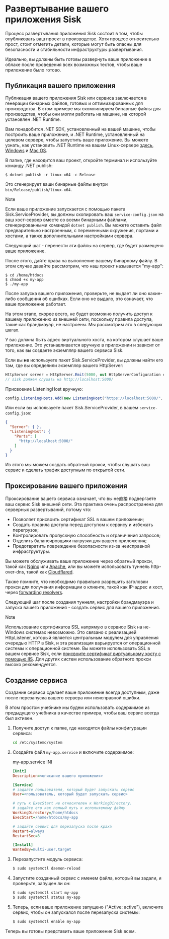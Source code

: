 # Развертывание вашего приложения Sisk

Процесс развертывания приложения Sisk состоит в том, чтобы опубликовать ваш проект в производстве. Хотя процесс относительно прост, стоит отметить детали, которые могут быть опасны для безопасности и стабильности инфраструктуры развертывания.

Идеально, вы должны быть готовы развернуть ваше приложение в облаке после проведения всех возможных тестов, чтобы ваше приложение было готово.

## Публикация вашего приложения

Публикация вашего приложения Sisk или сервиса заключается в генерации бинарных файлов, готовых и оптимизированных для производства. В этом примере мы скомпилируем бинарные файлы для производства, чтобы они могли работать на машине, на которой установлен .NET Runtime.

Вам понадобится .NET SDK, установленный на вашей машине, чтобы построить ваше приложение, и .NET Runtime, установленный на целевом сервере, чтобы запустить ваше приложение. Вы можете узнать, как установить .NET Runtime на вашем Linux-сервере [здесь](https://learn.microsoft.com/en-us/dotnet/core/install/linux), [Windows](https://learn.microsoft.com/en-us/dotnet/core/install/windows?tabs=net70) и [Mac OS](https://learn.microsoft.com/en-us/dotnet/core/install/macos).

В папке, где находится ваш проект, откройте терминал и используйте команду .NET publish:

```shell
$ dotnet publish -r linux-x64 -c Release
```

Это сгенерирует ваши бинарные файлы внутри `bin/Release/publish/linux-x64`.

> [!NOTE]
> Если ваше приложение запускается с помощью пакета Sisk.ServiceProvider, вы должны скопировать ваш `service-config.json` на ваш хост-сервер вместе со всеми бинарными файлами, сгенерированными командой `dotnet publish`.
> Вы можете оставить файл предварительно настроенным, с переменными окружения, портами и хостами, а также дополнительными настройками сервера.

Следующий шаг - перенести эти файлы на сервер, где будет размещено ваше приложение.

После этого, дайте права на выполнение вашему бинарному файлу. В этом случае давайте рассмотрим, что наш проект называется "my-app":

```shell
$ cd /home/htdocs
$ chmod +x my-app
$ ./my-app
```

После запуска вашего приложения, проверьте, не выдает ли оно какие-либо сообщения об ошибках. Если оно не выдало, это означает, что ваше приложение работает.

На этом этапе, скорее всего, не будет возможно получить доступ к вашему приложению из внешней сети, поскольку правила доступа, такие как брандмауэр, не настроены. Мы рассмотрим это в следующих шагах.

У вас должна быть адрес виртуального хоста, на котором слушает ваше приложение. Это устанавливается вручную в приложении и зависит от того, как вы создаете экземпляр вашего сервиса Sisk.

Если вы **не** используете пакет Sisk.ServiceProvider, вы должны найти его там, где вы определили экземпляр вашего HttpServer:

```cs
HttpServer server = HttpServer.Emit(5000, out HttpServerConfiguration config, out var host, out var router);
// sisk должен слушать на http://localhost:5000/
```

Присвоение ListeningHost вручную:

```cs
config.ListeningHosts.Add(new ListeningHost("https://localhost:5000/", router));
```

Или если вы используете пакет Sisk.ServiceProvider, в вашем `service-config.json`:

```json
{
  "Server": { },
  "ListeningHost": {
    "Ports": [
      "http://localhost:5000/"
    ]
  }
}
```

Из этого мы можем создать обратный прокси, чтобы слушать ваш сервис и сделать трафик доступным по открытой сети.

## Проксирование вашего приложения

Проксирование вашего сервиса означает, что вы не直接 подвергаете ваш сервис Sisk внешней сети. Эта практика очень распространена для серверных развертываний, потому что:

- Позволяет присвоить сертификат SSL в вашем приложении;
- Создать правила доступа перед доступом к сервису и избежать перегрузок;
- Контролировать пропускную способность и ограничения запросов;
- Отделить балансировщики нагрузки для вашего приложения;
- Предотвратить повреждение безопасности из-за неисправной инфраструктуры.

Вы можете обслуживать ваше приложение через обратный прокси, такой как [Nginx](https://learn.microsoft.com/en-us/aspnet/core/host-and-deploy/linux-nginx?view=aspnetcore-7.0&tabs=linux-ubuntu#install-nginx) или [Apache](https://learn.microsoft.com/en-us/aspnet/core/host-and-deploy/linux-apache?view=aspnetcore-7.0), или вы можете использовать туннель http-over-dns, такой как [Cloudflared](https://developers.cloudflare.com/cloudflare-one/connections/connect-networks/install-and-setup/tunnel-guide/).

Также помните, что необходимо правильно разрешить заголовки прокси для получения информации о клиенте, такой как IP-адрес и хост, через [forwarding resolvers](/docs/advanced/forwarding-resolvers).

Следующий шаг после создания туннеля, настройки брандмауэра и запуска вашего приложения - создать сервис для вашего приложения.

> [!NOTE]
> Использование сертификатов SSL напрямую в сервисе Sisk на не-Windows системах невозможно. Это связано с реализацией HttpListener, который является центральным модулем для управления очередью HTTP в Sisk, и эта реализация варьируется от операционной системы к операционной системе. Вы можете использовать SSL в вашем сервисе Sisk, если [присвоите сертификат виртуальному хосту с помощью IIS](https://learn.microsoft.com/en-us/iis/manage/configuring-security/how-to-set-up-ssl-on-iis). Для других систем использование обратного прокси высоко рекомендуется.

## Создание сервиса

Создание сервиса сделает ваше приложение всегда доступным, даже после перезапуска вашего сервера или неисправной ошибки.

В этом простом учебнике мы будем использовать содержимое из предыдущего учебника в качестве примера, чтобы ваш сервис всегда был активен.

1. Получите доступ к папке, где находятся файлы конфигурации сервиса:

    ```sh
    cd /etc/systemd/system
    ```

2. Создайте файл `my-app.service` и включите содержимое:
    
    <div class="script-header">
        <span>
            my-app.service
        </span>
        <span>
            INI
        </span>
    </div>
    
    ```ini
    [Unit]
    Description=<описание вашего приложения>

    [Service]
    # задайте пользователя, который будет запускать сервис
    User=<пользователь, который будет запускать сервис>

    # путь к ExecStart не относителен к WorkingDirectory.
    # задайте его как полный путь к исполняемому файлу
    WorkingDirectory=/home/htdocs
    ExecStart=/home/htdocs/my-app

    # задайте сервис для перезапуска после краха
    Restart=always
    RestartSec=3

    [Install]
    WantedBy=multi-user.target
    ```

3. Перезапустите модуль сервиса:

    ```sh
    $ sudo systemctl daemon-reload
    ```

4. Запустите созданный сервис с именем файла, который вы задали, и проверьте, запущен ли он:

    ```sh
    $ sudo systemctl start my-app
    $ sudo systemctl status my-app
    ```

5. Теперь, если ваше приложение запущено ("Active: active"), включите сервис, чтобы он запускался после перезапуска системы:
    
    ```sh
    $ sudo systemctl enable my-app
    ```

Теперь вы готовы представить ваше приложение Sisk всем.